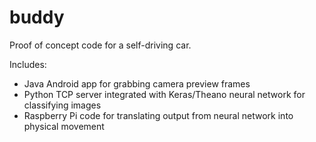 # buddy

Proof of concept code for a self-driving car.

Includes:
- Java Android app for grabbing camera preview frames
- Python TCP server integrated with Keras/Theano neural network for classifying images
- Raspberry Pi code for translating output from neural network into physical movement

